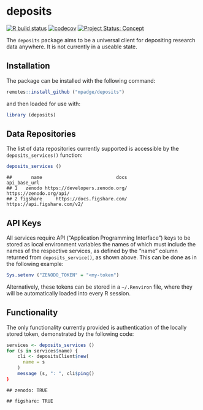 # deposits

<!-- badges: start -->

[![R build
status](https://github.com/mpadge/deposits/workflows/R-CMD-check/badge.svg)](https://github.com/mpadge/deposits/actions?query=workflow%3AR-CMD-check)
[![codecov](https://codecov.io/gh/mpadge/deposits/branch/main/graph/badge.svg)](https://codecov.io/gh/mpadge/deposits)
[![Project Status:
Concept](https://www.repostatus.org/badges/latest/concept.svg)](https://www.repostatus.org/#concept)
<!-- badges: end -->

The `deposits` package aims to be a universal client for depositing
research data anywhere. It is not currently in a useable state.

## Installation

The package can be installed with the following command:

``` r
remotes::install_github ("mpadge/deposits")
```

and then loaded for use with:

``` r
library (deposits)
```

## Data Repositories

The list of data repositories currently supported is accessible by the
`deposits_services()` function:

``` r
deposits_services ()
```

    ##       name                           docs                 api_base_url
    ## 1   zenodo https://developers.zenodo.org/      https://zenodo.org/api/
    ## 2 figshare     https://docs.figshare.com/ https://api.figshare.com/v2/

## API Keys

All services require API (“Application Programming Interface”) keys to
be stored as local environment variables the names of which must include
the names of the respective services, as defined by the “name” column
returned from `deposits_service()`, as shown above. This can be done as
in the following example:

``` r
Sys.setenv ("ZENODO_TOKEN" = "<my-token")
```

Alternatively, these tokens can be stored in a `~/.Renviron` file, where
they will be automatically loaded into every R session.

## Functionality

The only functionality currently provided is authentication of the
locally stored token, demonstrated by the following code:

``` r
services <- deposits_services ()
for (s in services$name) {
    cli <- depositsClient$new(
      name = s
    )
    message (s, ": ", cli$ping()
}
```

    ## zenodo: TRUE

    ## figshare: TRUE
